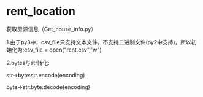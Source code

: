 # rent_location
<h>获取房源信息（Get_house_info.py）</h>
<p>1.由于py3中，csv_file只支持文本文件，不支持二进制文件(py2中支持)，所以初始化为:csv_file = open("rent.csv","w") </p>
<p>2.bytes与str转化:</p>
<p>str->byte:str.encode(encoding)</p>
<p>byte->str:byte.decode(encoding)</p>
